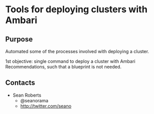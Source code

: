 Tools for deploying clusters with Ambari
========================================

Purpose
-------

Automated some of the processes involved with deploying a cluster.

1st objective: single command to deploy a cluster with Ambari Recommendations, such that a blueprint is not needed.

Contacts
--------

* Sean Roberts
  - @seanorama
  - http://twitter.com/seano
